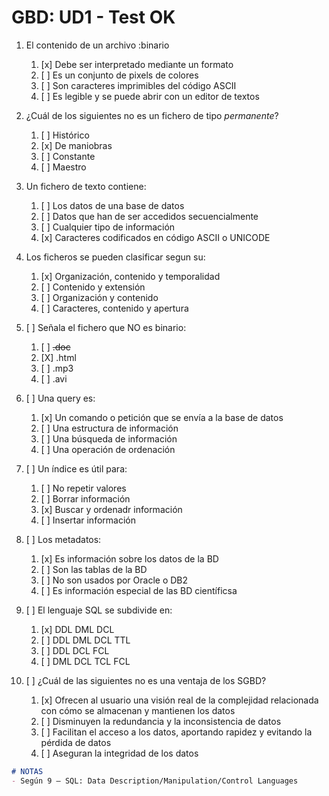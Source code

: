 # GBD: UD1 - Test OK

1. El contenido de un archivo :binario
   1. [x] Debe ser interpretado mediante un formato
   2. [ ] Es un conjunto de pixels de colores
   3. [ ] Son caracteres imprimibles del código ASCII
   4. [ ] Es legible y se puede abrir con un editor de textos

2. ¿Cuál de los siguientes no es un fichero de tipo *permanente*?
   1. [ ] Histórico
   2. [x] De maniobras
   3. [ ] Constante
   4. [ ] Maestro

3. Un fichero de texto contiene:
   1. [ ] Los datos de una base de datos
   2. [ ] Datos que han de ser accedidos secuencialmente
   3. [ ] Cualquier tipo de información
   4. [x] Caracteres codificados en código ASCII o UNICODE

4. Los ficheros se pueden clasificar segun su:
   1. [x] Organización, contenido y temporalidad
   2. [ ] Contenido y extensión
   3. [ ] Organización y contenido
   4. [ ] Caracteres, contenido y apertura

5. [ ] Señala el fichero que NO es binario:
   1. [ ] ~~.doc~~
   2. [X] .html
   3. [ ] .mp3
   4. [ ] .avi

6. [ ] Una query es:
   1. [x] Un comando o petición que se envía a la base de datos
   2. [ ] Una estructura de información
   3. [ ] Una búsqueda de información
   4. [ ] Una operación de ordenación

7. [ ] Un índice es útil para:
   1. [ ] No repetir valores
   2. [ ] Borrar información
   3. [x] Buscar y ordenadr información
   4. [ ] Insertar información

8. [ ] Los metadatos:
   1. [x] Es información sobre los datos de la BD
   2. [ ] Son las tablas de la BD
   3. [ ] No son usados por Oracle o DB2
   4. [ ] Es información especial de las BD científicsa

9. [ ] El lenguaje SQL se subdivide en:
   1.  [x] DDL DML DCL
   2.  [ ] DDL DML DCL TTL
   3.  [ ] DDL DCL FCL
   4.  [ ] DML DCL TCL FCL

10. [ ] ¿Cuál de las siguientes no es una ventaja de los SGBD?
    1.  [x] Ofrecen al usuario una visión real de la complejidad relacionada con cómo se almacenan y mantienen los datos
    2.  [ ] Disminuyen la redundancia y la inconsistencia de datos
    3.  [ ] Facilitan el acceso a los datos, aportando rapidez y evitando la pérdida de datos
    4.  [ ] Aseguran la integridad de los datos




```markdown
# NOTAS
- Según 9 — SQL: Data Description/Manipulation/Control Languages
```